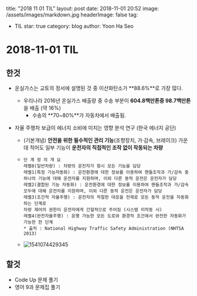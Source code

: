 title: "2018 11 01 TIL"
layout: post
date: 2018-11-01 20:52
image: /assets/images/markdown.jpg
headerImage: false
tag:

- TIL
star: true
category: blog
author: Yoon Ha Seo

# 2018-11-01 TIL

## 한것

- 온실가스는 교토의 정서에 설명된 것 중 이산화탄소가 **88.6%**로 가장 많다.
  - 우리나라 2016년 온실가스 배출량 중 수송 부분이 **604.8백만톤중 98.7백만톤**을 배출 (약 16%)
    - 수송의 **70~80%**가 자동차에서 배출됨.

- 자율 주행차 보급이 에너지 소비에 미치는 영향 분석 연구  (한국 에너지 공단)

  - (기본개념) **안전을 위한 필수적인 관리 기능**(조향장치, 가·감속, 브레이크) 가운데 적어도 일부 기능이 **운전자의 직접적인 조작 없이 작동되는 차량**

  - ```
    단 계 정 의 개 요
    레벨0(일반차량) : 차량의 운전자가 항시 모든 기능을 담당
    레벨1(특정 기능자동화) : 운전환경에 대한 정보를 이용하여 핸들조작과 가/감속 중 하나의 기능에 대해 운전자를 지원하며, 이외 다른 동적 운전은 운전자가 담당
    레벨2(결합된 기능 자동화) : 운전환경에 대한 정보를 이용하여 핸들조작과 가/감속 모두에 대해 운전자를 지원하며, 이외 다른 동적 운전은 운전자가 담당
    레벨3(조건적 자율주행) : 운전자의 적절한 대응을 전제로 모든 동적 운전을 자동화하는 단계로
    차량 제어의 권한이 운전자에게 간헐적으로 주어짐 (시스템 미작동 시)
    레벨4(완전자율주행) : 운행 가능한 모든 도로와 환경적 조건에서 완전한 자동화가 가능한 한 단계
    * 출처 : National Highway Traffic Safety Administration (NHTSA 2013)
    ```

  - ![1541074429345](C:\Users\HaHorse\AppData\Roaming\Typora\typora-user-images\1541074429345.png)

## 할것

- Code Up 문제 풀기
- 영어 9과 문제집 풀기